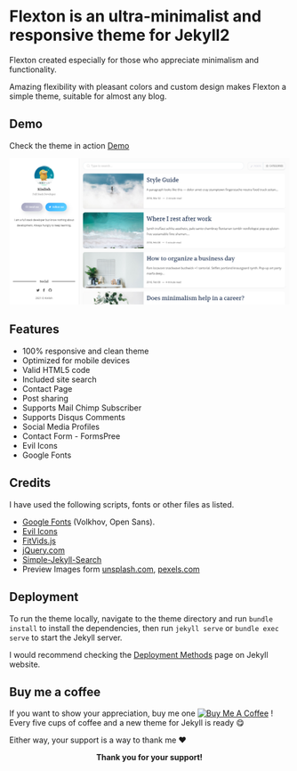 <h1>Flexton is an ultra-minimalist and responsive theme for Jekyll2</h1>

<p>Flexton created especially for those who appreciate minimalism and functionality.</p>
<p>Amazing flexibility with pleasant colors and custom design makes Flexton a simple theme, suitable for almost any blog.</p>

<h2>Demo</h2>

Check the theme in action [Demo](https://flexton.netlify.com/)

![Page preview](https://github.com/artemsheludko/flexton/blob/master/images/preview.png?raw=true)

<h2>Features</h2>

<ul>
	<li>100% responsive and clean theme</li>
 	<li>Optimized for mobile devices</li>
	<li>Valid HTML5 code</li>
	<li>Included site search</li>
	<li>Contact Page</li>
	<li>Post sharing</li>
	<li>Supports Mail Chimp Subscriber</li>
	<li>Supports Disqus Comments</li>
	<li>Social Media Profiles</li>
	<li>Contact Form - FormsPree</li>
	<li>Evil Icons</li>
	<li>Google Fonts</li>
</ul>

<h2>Credits</h2>

<p>I have used the following scripts, fonts or other files as listed.</p>

<ul>
  <li><a href="https://fonts.google.com/">Google Fonts</a> (Volkhov, Open Sans).</li>
  <li><a href="http://evil-icons.io/">Evil Icons</a></li>
  <li><a href="http://fitvidsjs.com/">FitVids.js</a></li>
  <li><a href="https://jquery.com/">jQuery.com</a></li>
  <li><a href="https://github.com/christian-fei/Simple-Jekyll-Search">Simple-Jekyll-Search</a></li>
  <li>Preview Images form <a href="https://unsplash.com/">unsplash.com</a>, <a href="https://www.pexels.com/">pexels.com</a></li>
</ul>

<h2>Deployment</h2>

To run the theme locally, navigate to the theme directory and run `bundle install` to install the dependencies, then run `jekyll serve` or `bundle exec serve` to start the Jekyll server.

I would recommend checking the [Deployment Methods](https://jekyllrb.com/docs/deployment-methods/) page on Jekyll website.

<h2>Buy me a coffee</h2>

<p>If you want to show your appreciation, buy me one <a href="https://www.buymeacoffee.com/artemsheludko" target="_blank"><img src="https://www.buymeacoffee.com/assets/img/custom_images/orange_img.png" alt="Buy Me A Coffee" style="height: auto !important;width: auto !important;" ></a> ! Every five cups of coffee and a new theme for Jekyll is ready 😋</p>
<p>Either way, your support is a way to thank me ❤️</p>
<p align="center"><b>Thank you for your support!</b></p>

